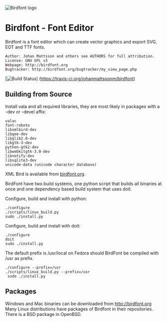 ![Birdfont logo][birdfont]

# Birdfont - Font Editor

Birdfont is a font editor which can create vector graphics and
export SVG, EOT and TTF fonts.

    Author: Johan Mattsson and others see AUTHORS for full attribution.
    License: GNU GPL v3
    Webpage: http://birdfont.org
    Bugtracker: http://birdfont.org/bugtracker/my_view_page.php

[![Build Status](https://travis-ci.org/johanmattssonm/birdfont.svg)]
(https://travis-ci.org/johanmattssonm/birdfont)

## Building from Source

Install vala and all required libraries, they are most likely in
packages with a -dev or -devel affix:

    valac
    font-roboto
    libxmlbird-dev
    libgee-dev
    libglib2.0-dev 
    libgtk-3-dev 
    python-gtk2-dev
    libwebkitgtk-3.0-dev 
    libnotify-dev
    libsqlite3-dev
    unicode-data (unicode character database)

XML Bird is available from [birdfont.org][xmlbird].

BirdFont have two build systems, one python script that builds all
binaries at once and one dependency based build system that uses
doit.

Configure, build and install with python:

    ./configure
    ./scripts/linux_build.py
    sudo ./install.py

Configure, build and install with doit:

    ./configure
    doit
    sudo ./install.py

The default prefix is /usr/local on Fedora should BirdFont be compiled with
/usr as prefix.

    ./configure --prefix=/usr
    ./scripts/linux_build.py --prefix=/usr
     sudo ./install.py

## Packages

Windows and Mac binaries can be downloaded from
http://birdfont.org Many Linux distributions have packages of
Birdfont in their repositories. There is a BSD package in OpenBSD.

[birdfont]: http://birdfont.org/images/birdfont_logo2.png "Birdfont logo"
[xmlbird]: http://birdfont.org/xmlbird.php "XML Bird – XML Parser for programs written in VALA"

